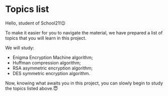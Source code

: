 # Topics list

Hello, student of School21!😉

To make it easier for you to navigate the material, we have prepared a list of topics that you will learn in this project.

We will study:

- Enigma Encryption Machine algorithm;
- Huffman compression algorithm;
- RSA asymmetric encryption algorithm;
- DES symmetric encryption algorithm.

Now, knowing what awaits you in this project, you can slowly begin to study the topics listed above.😇

